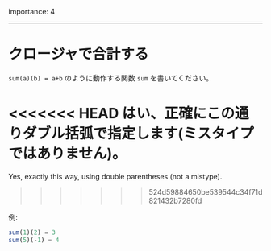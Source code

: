 importance: 4

---

# クロージャで合計する

`sum(a)(b) = a+b` のように動作する関数 `sum` を書いてください。

<<<<<<< HEAD
はい、正確にこの通りダブル括弧で指定します(ミスタイプではありません)。
=======
Yes, exactly this way, using double parentheses (not a mistype).
>>>>>>> 524d59884650be539544c34f71d821432b7280fd

例:

```js
sum(1)(2) = 3
sum(5)(-1) = 4
```
